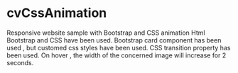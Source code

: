 # cvCssAnimation
Responsive website sample with Bootstrap and CSS animation
Html Bootstrap and CSS have been used.
Bootstrap card component has been used , but customed css styles have been used.
CSS transition property has been used. On hover , the width of the concerned image will increase for 2 seconds.
